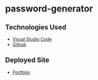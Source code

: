 # password-generator



## Technologies Used

- [Visual Studio Code](https://code.visualstudio.com/)
- [Github](https://github.com/)

## Deployed Site

- [Portfolio](https://carmart7.github.io/project-portfolio/)